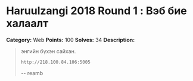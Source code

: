 # Haruulzangi 2018 Round 1 : Вэб бие халаалт 

**Category:** Web
**Points:** 100
**Solves:** 34
**Description:**

>энгийн бүхэн сайхан.
>
>`http://218.100.84.106:5005`
>
>
>--
>reamb

